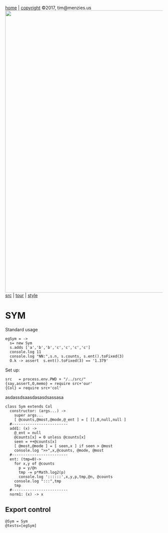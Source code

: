 [home](http://tiny.cc/koff) |
[copyright](https://github.com/koffee/script/blob/master/LICENSE.md) &copy;2017, tim&commat;menzies.us<br>
[<img width=900 src=https://raw.githubusercontent.com/koffee/script/master/img/head.jpg>](http://tiny.cc/koff)<br>
[src](https://github.com/koffee/script/tree/master/src) |
[tour](https://github.com/koffee/script/blob/master/docs/TOUR.md) |
[style](https://github.com/koffee/script/blob/master/docs/STYLE.md) 

# SYM 

Standard usage

    egSym = ->
      s= new Sym
      s.adds ['a','b','b','c','c','c','c']
      console.log 11
      console.log "NN:",s.n, s.counts, s.ent().toFixed(3)
      O.k -> assert  s.ent().toFixed(3) == '1.379'

Set up:

    src   = process.env.PWD + "/../src/"
    {say,assert,O,memo} = require src+'our'
    {Col} = require src+'col'

asdassdsaasdasasdsassasa

    class Sym extends Col
      constructor: (args...) ->
        super args...
        [ @counts,@most,@mode,@_ent ] = [ [],0,null,null ]
      #-------------------------
      add1: (x) ->
        @_ent = null
        @counts[x] = 0 unless @counts[x]
        seen = ++@counts[x]
        [ @most,@mode ] = [ seen,x ] if seen > @most
        console.log ">>",x,@counts, @mode, @most
      #-------------------------
      ent: (tmp=0)->
        for x,y of @counts
          p = y/@n
          tmp -= p*Math.log2(p)
          console.log '::::::',x,y,p,tmp,@n, @counts
        console.log ":::",tmp
        tmp
      #-------------------------
      norm1: (x) -> x

## Export control

    @Sym = Sym
    @tests=[egSym]
